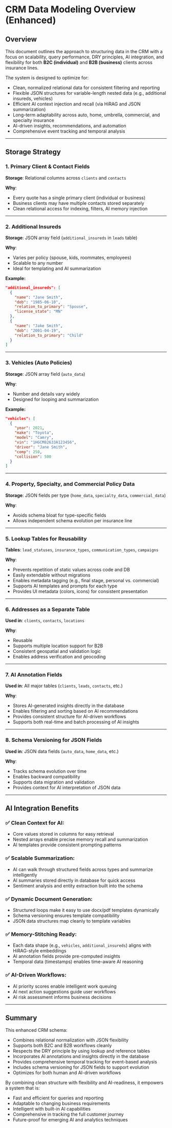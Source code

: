 # CRM Data Modeling Overview (Enhanced)

## Overview
This document outlines the approach to structuring data in the CRM with a focus on scalability, query performance, DRY principles, AI integration, and flexibility for both **B2C (individual)** and **B2B (business)** clients across insurance lines.

The system is designed to optimize for:
- Clean, normalized relational data for consistent filtering and reporting
- Flexible JSON structures for variable-length nested data (e.g., additional insureds, vehicles)
- Efficient AI context injection and recall (via HiRAG and JSON summarization)
- Long-term adaptability across auto, home, umbrella, commercial, and specialty insurance
- AI-driven insights, recommendations, and automation
- Comprehensive event tracking and temporal analysis

---

## Storage Strategy

### 1. **Primary Client & Contact Fields**
**Storage**: Relational columns across `clients` and `contacts`

**Why**:
- Every quote has a single primary client (individual or business)
- Business clients may have multiple contacts stored separately
- Clean relational access for indexing, filters, AI memory injection

---

### 2. **Additional Insureds**
**Storage**: JSON array field (`additional_insureds` in `leads` table)

**Why**:
- Varies per policy (spouse, kids, roommates, employees)
- Scalable to any number
- Ideal for templating and AI summarization

**Example:**
```json
"additional_insureds": [
  {
    "name": "Jane Smith",
    "dob": "1985-06-10",
    "relation_to_primary": "Spouse",
    "license_state": "MN"
  },
  {
    "name": "Jake Smith",
    "dob": "2001-04-19",
    "relation_to_primary": "Child"
  }
]
```

---

### 3. **Vehicles (Auto Policies)**
**Storage**: JSON array field (`auto_data`)

**Why**:
- Number and details vary widely
- Designed for looping and summarization

**Example:**
```json
"vehicles": [
  {
    "year": 2021,
    "make": "Toyota",
    "model": "Camry",
    "vin": "1HGCM82633A123456",
    "driver": "Jane Smith",
    "comp": 250,
    "collision": 500
  }
]
```

---

### 4. **Property, Specialty, and Commercial Policy Data**
**Storage**: JSON fields per type (`home_data`, `specialty_data`, `commercial_data`)

**Why**:
- Avoids schema bloat for type-specific fields
- Allows independent schema evolution per insurance line

---

### 5. **Lookup Tables for Reusability**
**Tables**: `lead_statuses`, `insurance_types`, `communication_types`, `campaigns`

**Why**:
- Prevents repetition of static values across code and DB
- Easily extendable without migrations
- Enables metadata tagging (e.g., final stage, personal vs. commercial)
- Supports AI templates and prompts for each type
- Provides UI metadata (colors, icons) for consistent presentation

---

### 6. **Addresses as a Separate Table**
**Used in**: `clients`, `contacts`, `locations`

**Why**:
- Reusable
- Supports multiple location support for B2B
- Consistent geospatial and validation logic
- Enables address verification and geocoding

---

### 7. **AI Annotation Fields**
**Used in**: All major tables (`clients`, `leads`, `contacts`, etc.)

**Why**:
- Stores AI-generated insights directly in the database
- Enables filtering and sorting based on AI recommendations
- Provides consistent structure for AI-driven workflows
- Supports both real-time and batch processing of AI insights

---

### 8. **Schema Versioning for JSON Fields**
**Used in**: JSON data fields (`auto_data`, `home_data`, etc.)

**Why**:
- Tracks schema evolution over time
- Enables backward compatibility
- Supports data migration and validation
- Provides context for AI interpretation of JSON data

---

## AI Integration Benefits

### ✅ Clean Context for AI:
- Core values stored in columns for easy retrieval
- Nested arrays enable precise memory recall and summarization
- AI templates provide consistent prompting patterns

### ✅ Scalable Summarization:
- AI can walk through structured fields across types and summarize intelligently
- AI summaries stored directly in database for quick access
- Sentiment analysis and entity extraction built into the schema

### ✅ Dynamic Document Generation:
- Structured loops make it easy to use docx/pdf templates dynamically
- Schema versioning ensures template compatibility
- JSON data structures map cleanly to template variables

### ✅ Memory-Stitching Ready:
- Each data shape (e.g., `vehicles`, `additional_insureds`) aligns with HiRAG-style embeddings
- AI annotation fields provide pre-computed insights
- Temporal data (timestamps) enables time-aware AI reasoning

### ✅ AI-Driven Workflows:
- AI priority scores enable intelligent work queuing
- AI next action suggestions guide user workflows
- AI risk assessment informs business decisions

---

## Summary
This enhanced CRM schema:
- Combines relational normalization with JSON flexibility
- Supports both B2C and B2B workflows cleanly
- Respects the DRY principle by using lookup and reference tables
- Incorporates AI annotations and insights directly in the database
- Provides comprehensive temporal tracking for event-based analysis
- Includes schema versioning for JSON fields to support evolution
- Optimizes for both human and AI-driven workflows

By combining clean structure with flexibility and AI-readiness, it empowers a system that is:
- Fast and efficient for queries and reporting
- Adaptable to changing business requirements
- Intelligent with built-in AI capabilities
- Comprehensive in tracking the full customer journey
- Future-proof for emerging AI and analytics techniques

